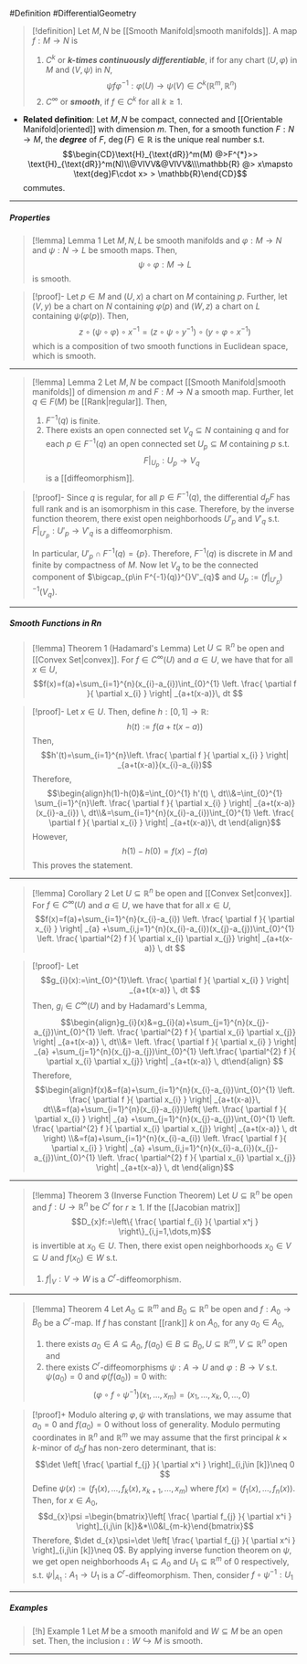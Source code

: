 #Definition #DifferentialGeometry 

> [!definition]
> Let $M,N$ be [[Smooth Manifold|smooth manifolds]]. A map $f:M\to N$ is 
> 1. $C^k$ or ***$k$-times continuously differentiable***, if for any chart $(U,\varphi)$ in $M$ and $(V,\psi)$ in $N$, $$\psi f\varphi ^{-1}:\varphi(U)\to \psi(V)\in C^k(\mathbb{R}^m,\mathbb{R}^n)$$
> 2. $C^\infty$ or ***smooth***, if $f\in C^k$ for all $k\geq 1$.
- **Related definition**: Let $M,N$ be compact, connected and [[Orientable Manifold|oriented]] with dimension $m$. Then, for a smooth function $F:N\to M$, the ***degree*** of $F$, $\deg(F)\in \mathbb{R}$ is the unique real number s.t. $$\begin{CD}\text{H}_{\text{dR}}^m(M) @>F^{*}>> \text{H}_{\text{dR}}^m(N)\\@VIVV&@VIVV&\\\mathbb{R} @> x\mapsto \text{deg}F\cdot x> > \mathbb{R}\end{CD}$$commutes.
---
##### Properties
> [!lemma] Lemma 1
> Let $M,N,L$ be smooth manifolds and $\varphi:M\to N$ and $\psi:N\to L$ be smooth maps. Then, $$\psi \circ \varphi:M\to L$$ is smooth.

> [!proof]-
> Let $p\in M$ and $(U,x)$ a chart on $M$ containing $p$. Further, let $(V,y)$ be a chart on $N$ containing $\varphi(p)$ and $(W,z)$ a chart on $L$ containing $\psi(\varphi(p))$.  Then, $$z\circ (\psi \circ \varphi)\circ x^{-1}=(z\circ \psi \circ y^{-1})\circ (y\circ \varphi \circ x^{-1})$$which is a composition of two smooth functions in Euclidean space, which is smooth.
---
> [!lemma] Lemma 2
> Let $M,N$ be compact [[Smooth Manifold|smooth manifolds]] of dimension $m$ and $F:M\to N$ a smooth map. Further, let $q\in F(M)$ be [[Rank|regular]]. Then, 
> 1. $F^{-1}(q)$ is finite.
> 2. There exists an open connected set $V_{q}\subseteq N$ containing $q$ and for each $p\in F^{-1}(q)$ an open connected set $U_{p}\subseteq M$ containing $p$ s.t. $$F|_{U_{p}}:U_{p}\to V_{q}$$is a [[diffeomorphism]].

> [!proof]-
> Since $q$ is regular, for all $p\in F^{-1}(q)$, the differential $d_{p}F$ has full rank and is an isomorphism in this case. Therefore, by the inverse function theorem, there exist open neighborhoods $U'_{p}$ and $V'_{q}$ s.t. $F|_{U'_{p}}:U'_{p}\to V'_{q}$ is a diffeomorphism.
> 
> In particular, $U'_{p}\cap F^{-1}(q)=\{ p \}$. Therefore, $F^{-1}(q)$ is discrete in $M$ and finite by compactness of $M$. Now let $V_{q}$ to be the connected component of $\bigcap_{p\in F^{-1}(q)}^{}V'_{q}$ and $U_{p}:=(f|_{U'_{p}})^{-1}(V_{q})$.
---
##### Smooth Functions in Rn
> [!lemma] Theorem 1 (Hadamard's Lemma)
> Let $U\subseteq \mathbb{R}^n$ be open and [[Convex Set|convex]]. For $f\in C^\infty(U)$ and $a\in U$, we have that for all $x\in U$, $$f(x)=f(a)+\sum_{i=1}^{n}(x_{i}-a_{i})\int_{0}^{1}  \left. \frac{ \partial f }{ \partial x_{i} }  \right| _{a+t(x-a)}\, dt $$

> [!proof]-
> Let $x\in U$. Then, define $h:[0,1]\to \mathbb{R}$: $$h(t):=f(a+t(x-a))$$Then, $$h'(t)=\sum_{i=1}^{n}\left. \frac{ \partial f }{ \partial x_{i} }  \right| _{a+t(x-a)}(x_{i}-a_{i})$$Therefore, $$\begin{align}h(1)-h(0)&=\int_{0}^{1} h'(t) \, dt\\&=\int_{0}^{1} \sum_{i=1}^{n}\left. \frac{ \partial f }{ \partial x_{i} }  \right| _{a+t(x-a)}(x_{i}-a_{i}) \, dt\\&=\sum_{i=1}^{n}(x_{i}-a_{i})\int_{0}^{1}  \left. \frac{ \partial f }{ \partial x_{i} }  \right| _{a+t(x-a)}\, dt  \end{align}$$However, $$h(1)-h(0)=f(x)-f(a)$$This proves the statement.
---
> [!lemma] Corollary 2
> Let $U\subseteq \mathbb{R}^n$ be open and [[Convex Set|convex]]. For $f\in C^\infty(U)$ and $a\in U$, we have that for all $x\in U$, $$f(x)=f(a)+\sum_{i=1}^{n}(x_{i}-a_{i}) \left. \frac{ \partial f }{ \partial x_{i} }  \right| _{a} +\sum_{i,j=1}^{n}(x_{i}-a_{i})(x_{j}-a_{j})\int_{0}^{1} \left. \frac{ \partial^{2} f }{ \partial x_{i} \partial x_{j}}  \right| _{a+t(x-a)} \, dt $$

> [!proof]-
> Let $$g_{i}(x):=\int_{0}^{1}\left.  \frac{ \partial f }{ \partial x_{i} }  \right| _{a+t(x-a)} \, dt $$Then, $g_{i}\in C^\infty(U)$ and by Hadamard's Lemma, $$\begin{align}g_{i}(x)&=g_{i}(a)+\sum_{j=1}^{n}(x_{j}-a_{j})\int_{0}^{1} \left. \frac{ \partial^{2} f }{ \partial x_{i} \partial x_{j}}  \right| _{a+t(x-a)} \, dt\\&= \left. \frac{ \partial f }{ \partial x_{i} }  \right| _{a} +\sum_{j=1}^{n}(x_{j}-a_{j})\int_{0}^{1} \left.\frac{ \partial^{2} f }{ \partial x_{i} \partial x_{j}}  \right| _{a+t(x-a)} \, dt\end{align} $$
> Therefore, $$\begin{align}f(x)&=f(a)+\sum_{i=1}^{n}(x_{i}-a_{i})\int_{0}^{1}  \left. \frac{ \partial f }{ \partial x_{i} }  \right| _{a+t(x-a)}\, dt\\&=f(a)+\sum_{i=1}^{n}(x_{i}-a_{i})\left( \left. \frac{ \partial f }{ \partial x_{i} }  \right| _{a} +\sum_{j=1}^{n}(x_{j}-a_{j})\int_{0}^{1} \left. \frac{ \partial^{2} f }{ \partial x_{i} \partial x_{j}}  \right| _{a+t(x-a)} \, dt \right) \\&=f(a)+\sum_{i=1}^{n}(x_{i}-a_{i}) \left. \frac{ \partial f }{ \partial x_{i} }  \right| _{a} +\sum_{i,j=1}^{n}(x_{i}-a_{i})(x_{j}-a_{j})\int_{0}^{1} \left. \frac{ \partial^{2} f }{ \partial x_{i} \partial x_{j}}  \right| _{a+t(x-a)} \, dt \end{align}$$
---
> [!lemma] Theorem 3 (Inverse Function Theorem)
> Let $U\subseteq \mathbb{R}^n$ be open and $f:U\to \mathbb{R}^n$ be $C^r$ for $r\geq 1$. If the [[Jacobian matrix]] $$D_{x}f:=\left\{  \frac{ \partial f_{i} }{ \partial x^j }   \right\}_{i,j=1,\dots,m}$$is invertible at $x_{0}\in U$. Then, there exist open neighborhoods $x_{0}\in V\subseteq U$ and $f(x_{0})\in W$ s.t.
> 1. $f|_{V}:V\to W$ is a $C^r$-diffeomorphism.
---
> [!lemma] Theorem 4 
> Let $A_{0}\subseteq \mathbb{R}^m$ and $B_{0}\subseteq \mathbb{R}^n$ be open and $f:A_{0}\to B_{0}$ be a $C^r$-map. If $f$ has constant [[rank]] $k$ on $A_{0}$, for any $a_{0}\in A_{0}$,
> 1. there exists $a_{0}\in A\subseteq A_{0}$, $f(a_{0})\in B\subseteq B_{0},U\subseteq \mathbb{R}^m,V\subseteq \mathbb{R}^n$ open and
> 2. there exists $C^r$-diffeomorphisms $\psi:A\to U$ and $\varphi:B\to V$ s.t. $\psi(a_{0})=0$ and $\varphi(f(a_{0}))=0$ with:$$(\varphi \circ f\circ \psi ^{-1})(x_{1},\dots,x_{m})=(x_{1},\dots,x_{k},0,\dots,0)$$

> [!proof]+
> Modulo altering $\varphi,\psi$ with translations, we may assume that $a_{0}=0$ and $f(a_{0})=0$ without loss of generality. Modulo permuting coordinates in $\mathbb{R}^n$ and $\mathbb{R}^m$ we may assume that the first principal $k\times k$-minor of $d_{0}f$ has non-zero determinant, that is: $$\det \left[ \frac{ \partial f_{j} }{ \partial x^i }  \right]_{i,j\in [k]}\neq 0 $$Define $\psi(x):=(f_{1}(x),\dots,f_{k}(x),x_{k+1},\dots,x_{m})$ where $f(x)=(f_{1}(x),\dots,f_{n}(x))$. Then, for $x\in A_{0}$, $$d_{x}\psi =\begin{bmatrix}\left[ \frac{ \partial f_{j} }{ \partial x^i }  \right]_{i,j\in [k]}&*\\0&I_{m-k}\end{bmatrix}$$Therefore, $\det d_{x}\psi=\det \left[ \frac{ \partial f_{j} }{ \partial x^i }  \right]_{i,j\in [k]}\neq 0$. By applying inverse function theorem on $\psi$, we get open neighborhoods $A_{1}\subseteq A_{0}$ and $U_{1}\subseteq \mathbb{R}^m$ of $0$ respectively, s.t. $\psi|_{A_{1}}:A_{1}\to U_{1}$ is a $C^r$-diffeomorphism. Then, consider $f\circ\psi ^{-1}:U_{1}$
---
##### Examples
> [!h] Example 1
> Let $M$ be a smooth manifold and $W\subseteq M$ be an open set. Then, the inclusion $\iota:W\hookrightarrow M$ is smooth.
---
